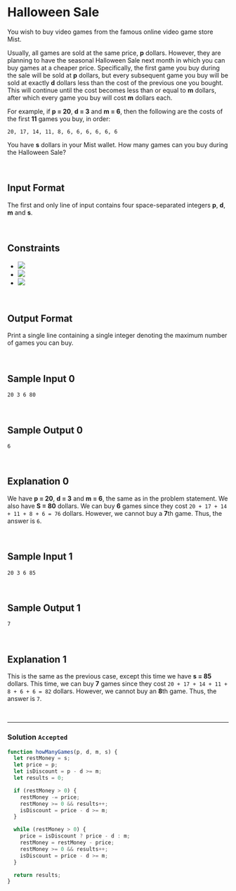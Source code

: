 # Halloween Sale
  
You wish to buy video games from the famous online video game store Mist.

Usually, all games are sold at the same price, **p** dollars. However, they are planning to have the seasonal Halloween Sale next month in which you can buy games at a cheaper price. Specifically, the first game you buy during the sale will be sold at **p** dollars, but every subsequent game you buy will be sold at exactly **d** dollars less than the cost of the previous one you bought. This will continue until the cost becomes less than or equal to **m** dollars, after which every game you buy will cost **m** dollars each.

For example, if **p = 20**, **d = 3** and **m = 6**, then the following are the costs of the first **11** games you buy, in order:

`20, 17, 14, 11, 8, 6, 6, 6, 6, 6, 6`

You have **s** dollars in your Mist wallet. How many games can you buy during the Halloween Sale?

<br/>

## Input Format

The first and only line of input contains four space-separated integers **p**, **d**, **m** and **s**.

<br/>

## Constraints

- ![](https://latex.codecogs.com/gif.latex?1\leq&space;m\leq&space;p\leq&space;100)
- ![](https://latex.codecogs.com/gif.latex?1\leq&space;d\leq&space;100)
- ![](https://latex.codecogs.com/gif.latex?1\leq&space;s\leq&space;10^{4})


<br/>

## Output Format

Print a single line containing a single integer denoting the maximum number of games you can buy.

<br/>

## Sample Input 0
```
20 3 6 80
```


<br/>

## Sample Output 0
```
6
```


<br/>

## Explanation 0

We have **p = 20**, **d = 3** and **m = 6**, the same as in the problem statement. We also have **S = 80** dollars. We can buy **6** games since they cost `20 + 17 + 14 + 11 + 8 + 6 = 76` dollars. However, we cannot buy a **7**th game. Thus, the answer is `6`.

<br/>

## Sample Input 1
```
20 3 6 85
```


<br/>

## Sample Output 1
```
7
```


<br/>

## Explanation 1

This is the same as the previous case, except this time we have **s = 85** dollars. This time, we can buy **7** games since they cost `20 + 17 + 14 + 11 + 8 + 6 + 6 = 82` dollars. However, we cannot buy an **8**th game. Thus, the answer is `7`.

<br/>

---

### Solution `Accepted`

```javascript
function howManyGames(p, d, m, s) {
  let restMoney = s;
  let price = p;
  let isDiscount = p - d >= m;
  let results = 0;

  if (restMoney > 0) {
    restMoney -= price;
    restMoney >= 0 && results++;
    isDiscount = price - d >= m;
  }

  while (restMoney > 0) {
    price = isDiscount ? price - d : m;
    restMoney = restMoney - price; 
    restMoney >= 0 && results++;
    isDiscount = price - d >= m;
  }

  return results;
}
```